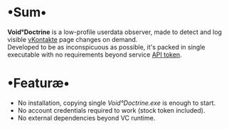 # •Sum•
__Void°Doctrine__ is a low-profile userdata observer, made to detect and log visible [vKontakte](https://vk.com) page changes on demand.  
Developed to be as inconspicuous as possible, it's packed in single executable with no requirements beyond service [API token](https://vk.com/dev/access_token).

# •Featuræ•
* No installation, copying single _Void°Doctrine.exe_ is enough to start.
* No account credentials required to work (stock token included).
* No external dependencies beyond VC runtime.
